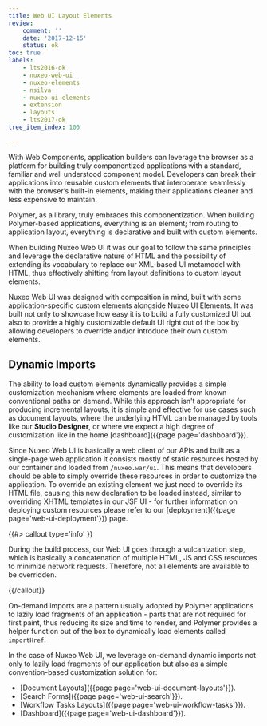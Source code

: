 ```yaml
---
title: Web UI Layout Elements
review:
    comment: ''
    date: '2017-12-15'
    status: ok
toc: true
labels:
    - lts2016-ok
    - nuxeo-web-ui
    - nuxeo-elements
    - nsilva
    - nuxeo-ui-elements
    - extension
    - layouts
    - lts2017-ok
tree_item_index: 100

---
```


With Web Components, application builders can leverage the browser as a platform for building truly componentized applications with a standard, familiar and well understood component model. Developers can break their applications into reusable custom elements that interoperate seamlessly with the browser’s built-in elements, making their applications cleaner and less expensive to maintain.

Polymer, as a library, truly embraces this componentization. When building Polymer-based applications, everything is an element; from routing to application layout, everything is declarative and built with custom elements.

When building Nuxeo Web UI it was our goal to follow the same principles and leverage the declarative nature of HTML and the possibility of extending its vocabulary to replace our XML-based UI metamodel with HTML, thus effectively shifting from layout definitions to custom layout elements.

Nuxeo Web UI was designed with composition in mind, built with some application-specific custom elements alongside Nuxeo UI Elements. It was built not only to showcase how easy it is to build a fully customized UI but also to provide a highly customizable default UI right out of the box by allowing developers to override and/or introduce their own custom elements.

## Dynamic Imports

The ability to load custom elements dynamically provides a simple customization mechanism where elements are loaded from known conventional paths on demand. While this approach isn't appropriate for producing incremental layouts, it is simple and effective for use cases such as document layouts, where the underlying HTML can be managed by tools like our **Studio Designer**, or where we expect a high degree of customization like in the home [dashboard]({{page page='dashboard'}}).

Since Nuxeo Web UI is basically a web client of our APIs and built as a single-page web application it consists mostly of static resources hosted by our container and loaded from `/nuxeo.war/ui`. This means that developers should be able to simply override these resources in order to customize the application. To override an existing element we just need to override its HTML file, causing this new declaration to be loaded instead, similar to overriding XHTML templates in our JSF UI - for further information on deploying custom resources please refer to our [deployment]({{page page='web-ui-deployment'}}) page.

{{#> callout type='info' }}

During the build process, our Web UI goes through a vulcanization step, which is basically a concatenation of multiple HTML, JS and CSS resources to minimize network requests. Therefore, not all elements are available to be overridden.

{{/callout}}

On-demand imports are a pattern usually adopted by Polymer applications to lazily load fragments of an application - parts that are not required for first paint, thus reducing its size and time to render, and Polymer provides a helper function out of the box to dynamically load elements called `importHref`.

In the case of Nuxeo Web UI, we leverage on-demand dynamic imports not only to lazily load fragments of our application but also as a simple convention-based customization solution for:

- [Document Layouts]({{page page='web-ui-document-layouts'}}).
- [Search Forms]({{page page='web-ui-search'}}).
- [Workflow Tasks Layouts]({{page page='web-ui-workflow-tasks'}}).
- [Dashboard]({{page page='web-ui-dashboard'}}).

